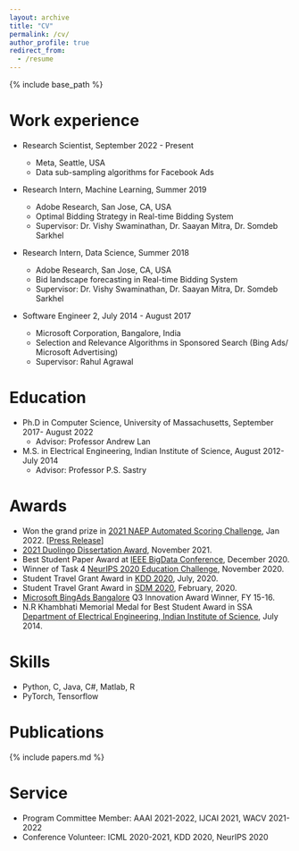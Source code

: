 ```yaml
---
layout: archive
title: "CV"
permalink: /cv/
author_profile: true
redirect_from:
  - /resume
---
```


{% include base_path %}

Work experience
======
* Research Scientist, September 2022 - Present
  * Meta, Seattle, USA
  * Data sub-sampling algorithms for Facebook Ads

* Research Intern, Machine Learning, Summer 2019
  * Adobe Research, San Jose, CA, USA
  * Optimal Bidding Strategy in Real-time Bidding System
  * Supervisor: Dr. Vishy Swaminathan, Dr. Saayan Mitra, Dr. Somdeb Sarkhel

* Research Intern, Data Science, Summer 2018
  * Adobe Research, San Jose, CA, USA
  * Bid landscape forecasting in Real-time Bidding System
  * Supervisor: Dr. Vishy Swaminathan, Dr. Saayan Mitra, Dr. Somdeb Sarkhel

* Software Engineer 2, July 2014 - August 2017
  * Microsoft Corporation, Bangalore, India
  * Selection and Relevance Algorithms in Sponsored Search (Bing Ads/ Microsoft Advertising)
  * Supervisor: Rahul Agrawal

Education
======
* Ph.D in Computer Science, University of Massachusetts, September 2017- August 2022
  * Advisor: Professor Andrew Lan
* M.S. in Electrical Engineering, Indian Institute of Science, August 2012- July 2014
  * Advisor: Professor P.S. Sastry  

Awards
======
* Won the grand prize in [2021 NAEP Automated Scoring Challenge](https://github.com/NAEP-AS-Challenge/info/blob/main/results.md), Jan 2022. [[Press Release](https://nces.ed.gov/whatsnew/press_releases/1_21_2022.asp)]
* [2021 Duolingo Dissertation Award](https://blog.duolingo.com/tag/duolingo-english-test/), November 2021.
* Best Student Paper Award at [IEEE BigData Conference](https://bigdataieee.org/BigData2020/), December 2020.
* Winner of Task 4 [NeurIPS 2020 Education Challenge](https://eedi.com/projects/neurips-education-challenge), November 2020.
* Student Travel Grant Award in [KDD 2020](https://www.kdd.org/kdd2020/), July, 2020.
* Student Travel Grant Award in [SDM 2020](https://www.siam.org/conferences/cm/conference/sdm20), February, 2020.
* [Microsoft BingAds Bangalore](https://www.microsoft.com/en-in/msidc/bangalore-campus.aspx) Q3 Innovation Award Winner, FY 15-16. 
* N.R Khambhati  Memorial Medal for Best Student Award in SSA [Department of Electrical Engineering, Indian Institute of Science](http://www.ee.iisc.ac.in/), July 2014.


Skills
======
* Python, C, Java, C#, Matlab, R
* PyTorch, Tensorflow


Publications
======
{% include papers.md %}

Service
======
* Program Committee Member: AAAI 2021-2022, IJCAI 2021, WACV 2021-2022
* Conference Volunteer: ICML 2020-2021, KDD 2020, NeurIPS 2020

